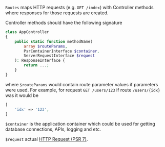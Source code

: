 `Routes` maps HTTP requests (e.g. `GET /index`) with Controller methods where responses for those requests are created.

Controller methods should have the following signature
```php
class AppController
{
    public static function methodName(
        array $routeParams,
        PsrContainerInterface $container,
        ServerRequestInterface $request
    ): ResponseInterface {
        return ...;
    }
}
```

where `$routeParams` would contain route parameter values if parameters were used. For example, for request `GET /users/123` if route `/users/{idx}` was it would be
```php
[
    'idx' => '123',
]
```

`$container` is the application container which could be used for getting database connections, APIs, logging and etc.

`$request` actual [HTTP Request (PSR 7)](http://www.php-fig.org/psr/psr-7/).
